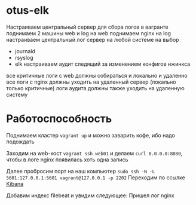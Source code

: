 # otus-elk
Настраиваем центральный сервер для сбора логов
в вагранте поднимаем 2 машины web и log
на web поднимаем nginx
на log настраиваем центральный лог сервер на любой системе на выбор
- journald
- rsyslog
- elk
настраиваем аудит следящий за изменением конфигов нжинкса

все критичные логи с web должны собираться и локально и удаленно
все логи с nginx должны уходить на удаленный сервер (локально только критичные)
логи аудита должны также уходить на удаленную систему

# Работоспособность

Поднимаем кластер `vagrant up` и можно заварить кофе, ибо надо подождать

Заходим на web-хост `vagrant ssh web01` и делаем `curl 0.0.0.0:8080`, чтобы в логе nginx появилась хоть одна запись

Далее пробросим порт на наш компьютер `sudo ssh -N -L 5601:127.0.0.1:5601 vagrant@127.0.0.1 -p 2202`
Переходим по ссылке [Kibana](http://127.0.0.1:5601)

Добавим индекс filebeat и увидим следующее:
Пришел лог nginx
